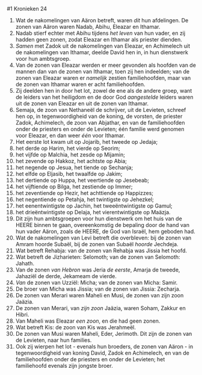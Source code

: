 #1 Kronieken 24
1. Wat de nakomelingen van Aäron betreft, waren *dit* hun afdelingen. De zonen van Aäron waren Nadab, Abihu, Eleazar en Ithamar.
2. Nadab stierf echter met Abihu tijdens *het leven* van hun vader, en zij hadden geen zonen, zodat Eleazar en Ithamar als priester dienden.
3. *Samen* met Zadok uit de nakomelingen van Eleazar, en Achimelech uit de nakomelingen van Ithamar, deelde David hen in, in hun dienstwerk voor hun ambtsgroep.
4. Van de zonen van Eleazar werden er meer gevonden als hoofden van de mannen dan van de zonen van Ithamar, toen zij hen indeelden; van de zonen van Eleazar waren er *namelijk* zestien familiehoofden, maar van de zonen van Ithamar waren er acht familiehoofden.
5. Zij deelden hen in door het lot, zowel de ene als de andere groep, want de leiders van het heiligdom en de door God *aangestelde* leiders waren uit de zonen van Eleazar en uit de zonen van Ithamar.
6. Semaja, de zoon van Nethaneël de schrijver, uit de Levieten, schreef hen op, in tegenwoordigheid van de koning, de vorsten, de priester Zadok, Achimelech, de zoon van Abjathar, en van de familiehoofden onder de priesters en onder de Levieten; één familie werd genomen voor Eleazar, en dan weer *één* voor Ithamar.
7. Het eerste lot kwam uit op Jojarib, het tweede op Jedaja;
8. het derde op Harim, het vierde op Seorim;
9. het vijfde op Malchia, het zesde op Mijamin;
10. het zevende op Hakkoz, het achtste op Abia;
11. het negende op Jesua, het tiende op Sechanja;
12. het elfde op Eljasib, het twaalfde op Jakim;
13. het dertiende op Huppa, het veertiende op Jesebeab;
14. het vijftiende op Bilga, het zestiende op Immer;
15. het zeventiende op Hezir, het achttiende op Happizzes;
16. het negentiende op Petahja, het twintigste op Jehezkel;
17. het eenentwintigste op Jachin, het tweeëntwintigste op Gamul;
18. het drieëntwintigste op Delaja, het vierentwintigste op Maäzja.
19. Dit zijn hun ambtsgroepen voor hun dienstwerk om het huis van de HEERE binnen te gaan, overeenkomstig de bepaling door de hand van hun vader Aäron, zoals de HEERE, de God van Israël, hem geboden had.
20. Wat de nakomelingen van Levi betreft die overbleven: bij de zonen van Amram hoorde Subaël, bij de zonen van Subaël *hoorde* Jechdeja.
21. Wat betreft Rehabja: van de zonen van Rehabja was Jissia het hoofd.
22. Wat betreft de Jizharieten: Selomoth; van de zonen van Selomoth: Jahath.
23. Van de zonen *van Hebron* was Jeria *de eerste*, Amarja de tweede, Jahaziël de derde, Jekameam de vierde.
24. *Van* de zonen van Uzziël: Micha; van de zonen van Micha: Samir.
25. De broer van Micha was Jissia; van de zonen van Jissia: Zecharja.
26. De zonen van Merari waren Maheli en Musi, de zonen van zijn zoon Jaäzia.
27. De zonen van Merari, van *zijn zoon* Jaäzia, waren Soham, Zakkur en Hibri.
28. Van Maheli was Eleazar *een zoon*, en die had geen zonen.
29. Wat betreft Kis: de zoon van Kis was Jerahmeël.
30. De zonen van Musi waren Maheli, Eder, Jerimoth. Dit zijn de zonen van de Levieten, naar hun families.
31. Ook zij wierpen het lot - evenals hun broeders, de zonen van Aäron - in tegenwoordigheid van koning David, Zadok en Achimelech, en van de familiehoofden onder de priesters en onder de Levieten; het familiehoofd evenals zijn jongste broer.
